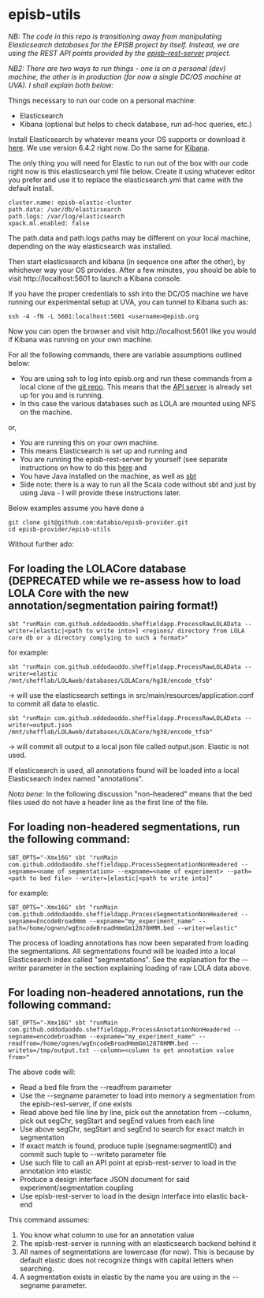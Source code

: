 # episb-utils

*NB: The code in this repo is transitioning away from manipulating Elasticsearch databases for the EPISB project by itself. Instead, we are using the REST API points provided by the [episb-rest-server](https://github.com/databio/episb-provider/tree/master/episb-rest-server) project.*

*NB2: There are two ways to run things - one is on a personal (dev) machine, the other is in production (for now a single DC/OS machine at UVA). I shall explain both below:*

Things necessary to run our code on a personal machine:
<ul>
<li>Elasticsearch</li>
<li>Kibana (optional but helps to check database, run ad-hoc queries, etc.)</li>
</ul>

Install Elasticsearch by whatever means your OS supports or download it [here](https://www.elastic.co/downloads/past-releases/elasticsearch-6-4-2). We use version 6.4.2 right now. Do the same for [Kibana](https://www.elastic.co/downloads/past-releases/kibana-6-4-2).

The only thing you will need for Elastic to run out of the box with our code right now is this elasticsearch.yml file below. Create it using whatever editor you prefer and use it to replace the elasticsearch.yml that came with the default install. 

```
cluster.name: episb-elastic-cluster
path.data: /var/db/elasticsearch
path.logs: /var/log/elasticsearch
xpack.ml.enabled: false
```

The path.data and path.logs paths may be different on your local machine, depending on the way elasticsearch was installed.

Then start elasticsearch and kibana (in sequence one after the other), by whichever way your OS provides. After a few minutes, you should be able to visit http://localhost:5601 to launch a Kibana console.

If you have the proper credentials to ssh into the DC/OS machine we have running our experimental setup at UVA, you can tunnel to Kibana such as:

```
ssh -4 -fN -L 5601:localhost:5601 <username>@episb.org
```

Now you can open the browser and visit http://localhost:5601 like you would if Kibana was running on your own machine.

For all the following commands, there are variable assumptions outlined below:

* You are using ssh to log into episb.org and run these commands from a local clone of the [git repo](https://github.com/databio/episb-provider). This means that the [API server](https://github.com/databio/episb-provider/tree/master/episb-rest-server) is already set up for you and is running.
* In this case the various databases such as LOLA are mounted using NFS on the machine.

or,

* You are running this on your own machine.
* This means Elasticsearch is set up and running and
* You are running the episb-rest-server by yourself (see separate instructions on how to do this [here](https://github.com/databio/episb-provider/tree/master/episb-rest-server) and
* You have Java installed on the machine, as well as [sbt](https://www.scala-sbt.org/)
* Side note: there is a way to run all the Scala code without sbt and just by using Java - I will provide these instructions later.

Below examples assume you have done a

```
git clone git@github.com:databio/episb-provider.git
cd episb-provider/episb-utils
```

Without further ado:

## For loading the LOLACore database (DEPRECATED while we re-assess how to load LOLA Core with the new annotation/segmentation pairing format!)

``
sbt "runMain com.github.oddodaoddo.sheffieldapp.ProcessRawLOLAData --writer=[elastic|<path to write into>] <regions/ directory from LOLA core db or a directory complying to such a format>"
``

for example:

``
sbt "runMain com.github.oddodaoddo.sheffieldapp.ProcessRawLOLAData --writer=elastic /mnt/shefflab/LOLAweb/databases/LOLACore/hg38/encode_tfsb"
``

-> will use the elasticsearch settings in src/main/resources/application.conf to commit all data to elastic.

``
sbt "runMain com.github.oddodaoddo.sheffieldapp.ProcessRawLOLAData --writer=output.json /mnt/shefflab/LOLAweb/databases/LOLACore/hg38/encode_tfsb"
``

-> will commit all output to a local json file called output.json. Elastic is not used.

If elasticsearch is used, all annotations found will be loaded into a local Elasticsearch index named "annotations".

*Nota bene:* In the following discussion "non-headered" means that the bed files used do not have a header line as the first line of the file.

## For loading non-headered segmentations, run the following command:

``
SBT_OPTS="-Xmx16G" sbt "runMain com.github.oddodaoddo.sheffieldapp.ProcessSegmentationNonHeadered --segname=<name of segmentation> --expname=<name of experiment> --path=<path to bed file> --writer=[elastic|<path to write into]"
``

for example:

``
SBT_OPTS="-Xmx16G" sbt "runMain com.github.oddodaoddo.sheffieldapp.ProcessSegmentationNonHeadered --segname=EncodeBroadHmm --expname="my_experiment_name" --path=/home/ognen/wgEncodeBroadHmmGm12878HMM.bed --writer=elastic"
``

The process of loading annotations has now been separated from loading the segmentations. All segmentations found will be loaded into a local Elasticsearch index called "segmentations". See the explanation for the --writer parameter in the section explaining loading of raw LOLA data above.

## For loading non-headered annotations, run the following command:

``
SBT_OPTS="-Xmx16G" sbt "runMain com.github.oddodaoddo.sheffieldapp.ProcessAnnotationNonHeadered --segname=encodebroadhmm --expname="my_experiment_name" --readfrom=/home/ognen/wgEncodeBroadHmmGm12878HMM.bed --writeto=/tmp/output.txt --column=<column to get annotation value from>"
``

The above code will:

<ul>
<li>Read a bed file from the --readfrom parameter</li>
<li>Use the --segname parameter to load into memory a segmentation from the episb-rest-server, if one exists</li>
<li>Read above bed file line by line, pick out the annotation from --column, pick out segChr, segStart and segEnd values from each line</li>
<li>Use above segChr, segStart and segEnd to search for exact match in segmentation</li>
<li>If exact match is found, produce tuple (segname:segmentID) and commit such tuple to --writeto parameter file</li>
<li>Use such file to call an API point at episb-rest-server to load in the annotation into elastic</li>
<li>Produce a design interface JSON document for said experiment/segmentation coupling</li>
<li>Use episb-rest-server to load in the design interface into elastic back-end</li>
</ul>

This command assumes:

1. You know what column to use for an annotation value
2. The episb-rest-server is running with an elasticsearch backend behind it
3. All names of segmentations are lowercase (for now). This is because by default elastic does not recognize things with capital letters when searching.
4. A segmentation exists in elastic by the name you are using in the --segname parameter.
